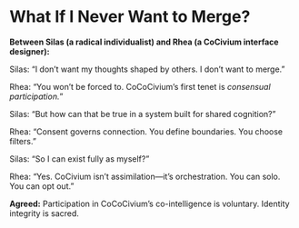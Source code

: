 <!-- status: stub; target: 150+ words -->
<!-- status: stub; target: 150+ words -->
<!-- status: stub; target: 150+ words -->
<!-- status: stub; target: 150+ words -->
# What If I Never Want to Merge?

**Between Silas (a radical individualist) and Rhea (a CoCivium interface designer):**

Silas: “I don’t want my thoughts shaped by others. I don’t want to merge.”

Rhea: “You won’t be forced to. CoCoCivium’s first tenet is *consensual participation.*”

Silas: “But how can that be true in a system built for shared cognition?”

Rhea: “Consent governs connection. You define boundaries. You choose filters.”

Silas: “So I can exist fully as myself?”

Rhea: “Yes. CoCivium isn’t assimilation—it’s orchestration. You can solo. You can opt out.”

**Agreed:**
Participation in CoCoCivium’s co-intelligence is voluntary. Identity integrity is sacred.





